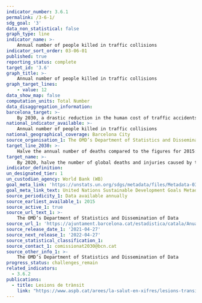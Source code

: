 ```yaml
---
indicator_number: 3.6.1
permalink: /3-6-1/
sdg_goal: '3'
data_non_statistical: false
graph_type: line
indicator_name: >-
    Annual number of people killed in traffic collisions
indicator_sort_order: 03-06-01
published: true
reporting_status: complete
target_id: '3.6'
graph_title: >-
    Annual number of people killed in traffic collisions
graph_target_lines:
    - value: 12
data_show_map: false
computation_units: Total Number
data_disaggregation_information: 
barcelona_target: >-
    By 2030, a drastic reduction in the human cost of traffic accidents
national_indicator_available: >-
    Annual number of people killed in traffic collisions
national_geographical_coverage: Barcelona City 
source_organisation_1: The OMD’s Department of Statistics and Dissemination of Data
target_line_2030: >-
    Halve the annual number of deaths compared to the figures for 2015: Less than 12
target_name: >-
    By 2020, halve the number of global deaths and injuries caused by traffic accidents
indicator_definition:
un_designated_tier: 1
un_custodian_agency: World Bank (WB)
goal_meta_link: 'https://unstats.un.org/sdgs/metadata/files/Metadata-03-06-01.pdf'
goal_meta_link_text: United Nations Sustainable Development Goals Metadata (pdf 894kB)
source_periodicity_1: Data available annually
source_earliest_available_1: 2015
source_active_1: true
source_url_text_1: >-
    The OMD’s Department of Statistics and Dissemination of Data
source_url_1: 'https://ajuntament.barcelona.cat/estadistica/catala/Anuaris/Anuaris/index.htm'
source_release_date_1: '2021-04-27'
source_next_release_1: '2022-04-27'
source_statistical_classification_1: 
source_contact_1: comissionat2030@bcn.cat
source_other_info_1: >-
    The OMD’s Department of Statistics and Dissemination of Data
progress_status: challenges_remain 
related_indicators: 
  - 3.6.2
publications:
  - title: Lesions de trànsit
    link: "https://www.aspb.cat/arees/la-salut-en-xifres/lesions-transit/"
---
```

